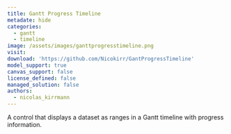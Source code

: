 ```yaml
---
title: Gantt Progress Timeline
metadate: hide
categories:
  - gantt
  - timeline
image: /assets/images/ganttprogresstimeline.png
visit: 
download: 'https://github.com/Nicokirr/GantProgressTimeline'
model_support: true
canvas_support: false
license_defined: false
managed_solution: false
authors:
  - nicolas_kirrmann
---
```


A control that displays a dataset as ranges in a Gantt timeline with progress information.
